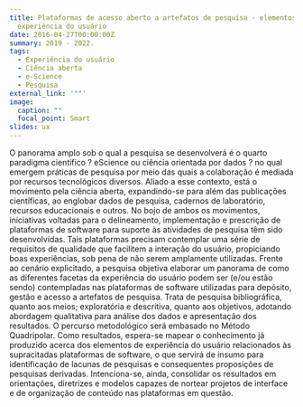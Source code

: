 ```yaml
---
title: Plataformas de acesso aberto a artefatos de pesquisa - elementos da
  experiência do usuário
date: 2016-04-27T00:00:00Z
summary: 2019 - 2022.
tags:
  - Experiência do usuário
  - Ciência aberta
  - e-Science
  - Pesquisa
external_link: '""'
image:
  caption: ""
  focal_point: Smart
slides: ux
---
```


O panorama amplo sob o qual a pesquisa se desenvolverá é o quarto paradigma científico ? eScience ou ciência orientada por dados ? no qual emergem práticas de pesquisa por meio das quais a colaboração é mediada por recursos tecnológicos diversos. Aliado a esse contexto, está o movimento pela ciência aberta, expandindo-se para além das publicações científicas, ao englobar dados de pesquisa, cadernos de laboratório, recursos educacionais e outros. No bojo de ambos os movimentos, iniciativas voltadas para o delineamento, implementação e prescrição de plataformas de software para suporte às atividades de pesquisa têm sido desenvolvidas. Tais plataformas precisam contemplar uma série de requisitos de qualidade que facilitem a interação do usuário, propiciando boas experiências, sob pena de não serem amplamente utilizadas. Frente ao cenário explicitado, a pesquisa objetiva elaborar um panorama de como as diferentes facetas da experiência do usuário podem ser (e/ou estão sendo) contempladas nas plataformas de software utilizadas para depósito, gestão e acesso a artefatos de pesquisa. Trata de pesquisa bibliográfica, quanto aos meios; exploratória e descritiva, quanto aos objetivos, adotando abordagem qualitativa para análise dos dados e apresentação dos resultados. O percurso metodológico será embasado no Método Quadripolar. Como resultados, espera-se mapear o conhecimento já produzido acerca dos elementos de experiência do usuário relacionados às supracitadas plataformas de software, o que servirá de insumo para identificação de lacunas de pesquisas e consequentes proposições de pesquisas derivadas. Intenciona-se, ainda, consolidar os resultados em orientações, diretrizes e modelos capazes de nortear projetos de interface e de organização de conteúdo nas plataformas em questão.
